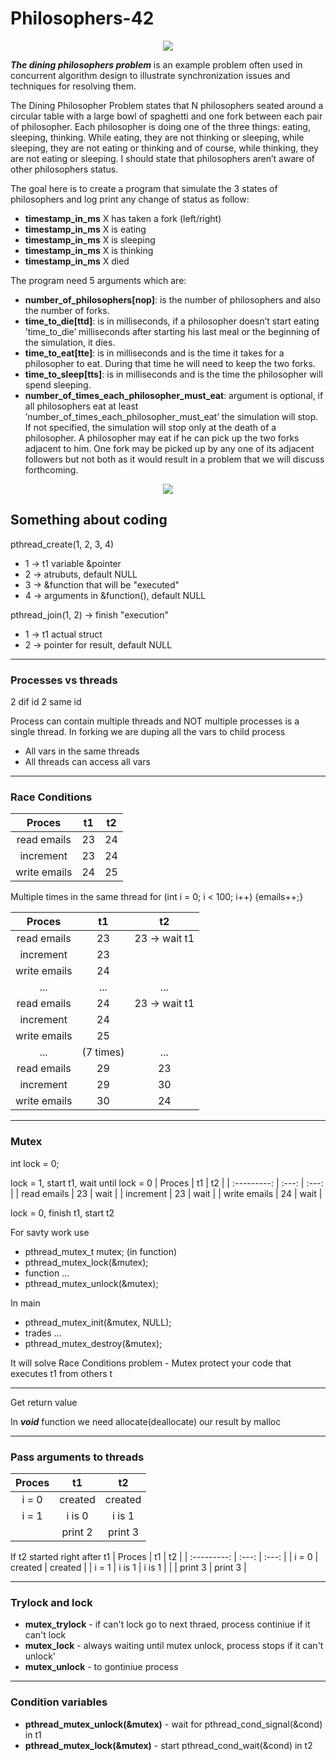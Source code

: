 # Philosophers-42

<p align="center">
    <img src="https://github.com/Aramxxx8691/Git_Images/blob/master/jorno.png">
</p>

<strong><i>The dining philosophers problem</i></strong> is an example problem often used in concurrent algorithm design to illustrate synchronization issues and techniques for resolving them.

The Dining Philosopher Problem states that N philosophers seated around a circular table with a large bowl of spaghetti and one fork between each pair of philosopher. Each philosopher is doing one of the three things: eating, sleeping, thinking. While eating, they are not thinking or sleeping, while sleeping, they are not eating or thinking and of course, while thinking, they are not eating or sleeping. I should state that philosophers aren’t aware of other philosophers status.



The goal here is to create a program that simulate the 3 states of philosophers and log print any change of status as follow:

- **timestamp_in_ms** X has taken a fork (left/right)
- **timestamp_in_ms** X is eating
- **timestamp_in_ms** X is sleeping
- **timestamp_in_ms** X is thinking
- **timestamp_in_ms** X died

The program need 5 arguments which are:

- **number_of_philosophers[nop]**: is the number of philosophers and also the number of forks.
- **time_to_die[ttd]**: is in milliseconds, if a philosopher doesn’t start eating ’time_to_die’ milliseconds after starting his last meal or the beginning of the simulation, it dies.
- **time_to_eat[tte]**: is in milliseconds and is the time it takes for a philosopher to eat. During that time he will need to keep the two forks.
- **time_to_sleep[tts]**: is in milliseconds and is the time the philosopher will spend sleeping.
- **number_of_times_each_philosopher_must_eat**: argument is optional, if all philosophers eat at least ’number_of_times_each_philosopher_must_eat’ the simulation will stop. If not specified, the simulation will stop only at the death of a philosopher.
A philosopher may eat if he can pick up the two forks adjacent to him. One fork may be picked up by any one of its adjacent followers but not both as it would result in a problem that we will discuss forthcoming.

<p align="center">
  <a href="https://adit.io/posts/2013-05-11-The-Dining-Philosophers-Problem-With-Ron-Swanson.html#deadlock">
    <img src="https://github.com/Aramxxx8691/Git_Images/blob/master/philo.png">
  </a>
</p>

## Something about coding

pthread_create(1, 2, 3, 4)
- 1 -> t1 variable &pointer
- 2 -> atrubuts, default NULL
- 3 -> &function that will be "executed"
- 4 -> arguments in &function(), default NULL

pthread_join(1, 2) -> finish "execution"
- 1 -> t1 actual struct
- 2 -> pointer for result, default NULL

------------------------------------

### Processes vs threads

2 dif id	  2 same id

Process can contain multiple threads and NOT multiple processes is a single thread. In forking we are duping all the vars to child process
- All vars in the same threads
- All threads can access all vars

------------------------------------

### Race Conditions

| Proces | t1 | t2 |
| :---------: | :---: | :---: |
| read emails | 23 | 24 |
| increment | 23 | 24 |
| write emails | 24 | 25 |

Multiple times in the same thread for (int i = 0; i < 100; i++) {emails++;}

| Proces | t1 | t2 |
| :---------: | :---: | :---: |
| read emails | 23 | 23 -> wait t1 |
| increment | 23 |
| write emails | 24 |
| ... | ... | ... |
| read emails | 24 | 23 -> wait t1 |
| increment | 24 |
| write emails | 25 |
| ... | (7 times) | ... |
| read emails | 29 | 23 |
| increment | 29 | 30 |
| write emails | 30 | 24 |

------------------------------------

### Mutex

int	lock = 0;

lock = 1, start t1, wait until lock = 0
| Proces | t1 | t2 |
| :---------: | :---: | :---: |
| read emails | 23 | wait |
| increment | 23 | wait |
| write emails | 24 | wait |

lock = 0, finish t1, start t2

For savty work use
- pthread_mutex_t	mutex; (in function)
- pthread_mutex_lock(&mutex);
- function ...
- pthread_mutex_unlock(&mutex);

In main
- pthread_mutex_init(&mutex, NULL);
- trades ...
- pthread_mutex_destroy(&mutex);

It will solve Race Conditions problem - Mutex protect your code that executes t1 from others t

------------------------------------

Get return value

In <strong><i>void</i></strong> function we need allocate(deallocate) our result by malloc

------------------------------------

### Pass arguments to threads
| Proces | t1 | t2 |
| :---------: | :---: | :---: |
| i = 0 | created | created | 
| i = 1 | i is 0 | i is 1 |
| | print 2 | print 3 |

If t2 started right after t1
| Proces | t1 | t2 |
| :---------: | :---: | :---: |
| i = 0 | created | created | 
| i = 1 | i is 1 | i is 1 |
| | print 3 | print 3 |

------------------------------------

### Trylock and lock

- **mutex_trylock** - if can't lock go to next thraed, process continiue if it can't lock
- **mutex_lock** - always waiting until mutex unlock, process stops if it can't unlock'
- **mutex_unlock** - to gontiniue process

------------------------------------

### Condition variables

- **pthread_mutex_unlock(&mutex)** - wait for pthread_cond_signal(&cond) in t1 
- **pthread_mutex_lock(&mutex)** - start pthread_cond_wait(&cond) in t2
